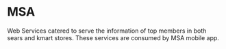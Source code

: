 # MSA
Web Services catered to serve the information of top members in both sears and kmart stores. These services are consumed by MSA mobile app.
